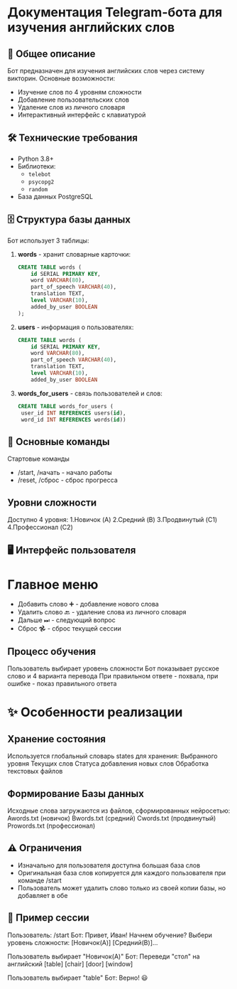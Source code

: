 # Документация Telegram-бота для изучения английских слов

## 📌 Общее описание
Бот предназначен для изучения английских слов через систему викторин. Основные возможности:
- Изучение слов по 4 уровням сложности
- Добавление пользовательских слов
- Удаление слов из личного словаря
- Интерактивный интерфейс с клавиатурой

## 🛠 Технические требования
- Python 3.8+
- Библиотеки:
  - `telebot`
  - `psycopg2`
  - `random`
- База данных PostgreSQL

## 🗄 Структура базы данных
Бот использует 3 таблицы:

1. **words** - хранит словарные карточки:
   ```sql
   CREATE TABLE words (
       id SERIAL PRIMARY KEY,
       word VARCHAR(80),
       part_of_speech VARCHAR(40),
       translation TEXT,
       level VARCHAR(10),
       added_by_user BOOLEAN
   );
2. **users** - информация о пользователях:
   ```sql
   CREATE TABLE words (
       id SERIAL PRIMARY KEY,
       word VARCHAR(80),
       part_of_speech VARCHAR(40),
       translation TEXT,
       level VARCHAR(10),
       added_by_user BOOLEAN
3. **words_for_users** - связь пользователей и слов:
   ```sql
   CREATE TABLE words_for_users (
    user_id INT REFERENCES users(id),
    word_id INT REFERENCES words(id))

## 🚀 Основные команды
Стартовые команды
* /start, /начать - начало работы
* /reset, /сброс - сброс прогресса

## Уровни сложности
Доступно 4 уровня:
1.Новичок (A)
2.Средний (B)
3.Продвинутый (C1)
4.Профессионал (C2)

## 🖥 Интерфейс пользователя
# Главное меню
* Добавить слово ➕ - добавление нового слова
* Удалить слово 🔙 - удаление слова из личного словаря
* Дальше ⏭ - следующий вопрос
* Сброс 𖣘 - сброс текущей сессии

## Процесс обучения
Пользователь выбирает уровень сложности
Бот показывает русское слово и 4 варианта перевода
При правильном ответе - похвала, при ошибке - показ правильного ответа

# ✨ Особенности реализации
## Хранение состояния
Используется глобальный словарь states для хранения:
Выбранного уровня
Текущих слов
Статуса добавления новых слов
Обработка текстовых файлов

## Формирование Базы данных 
Исходные слова загружаются из файлов, сформированных нейросетью:
Awords.txt (новичок)
Bwords.txt (средний)
Cwords.txt (продвинутый)
Prowords.txt (профессионал)

## ⚠️ Ограничения
* Изначально для пользователя доступна большая база слов
* Оригинальная база слов копируется для каждого пользователя при команде /start
* Пользователь может удалить слово только из своей копии базы, но добавляет в обе

## 📝 Пример сессии
Пользователь: /start
Бот: Привет, Иван! Начнем обучение?
Выбери уровень сложности: [Новичок(A)] [Средний(B)]...

Пользователь выбирает "Новичок(A)"
Бот: Переведи "стол" на английский
[table] [chair] [door] [window]

Пользователь выбирает "table"
Бот: Верно! 😃


